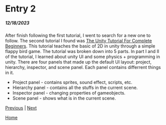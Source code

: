 # Entry 2
##### 12/18/2023

After finish following the first tutorial, I went to search for a new one to follow. The second tutorial I found was [The Unity Tutorial For Complete Beginners](https://www.youtube.com/watch?v=XtQMytORBmM). This tutorial teaches the basic of 2D in unity through a simple flappy bird game. The tutorial was broken down into 5 parts. In part I and II of the tutorial, I learned about unity UI and some physics + programming in unity. There are four panels that made up the default UI layout: project, hierarchy, inspector, and scene panel. Each panel contains differrent things in it.
* Project panel - contains sprites, sound effect, scripts, etc.
* Hierarchy panel - contains all the stuffs in the current scene.
* Inspector panel - changing properties of gameobjects.
* Scene panel - shows what is in the current scene.



[Previous](entry01.md) | [Next](entry03.md)

[Home](../README.md)
